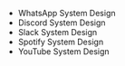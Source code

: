 - WhatsApp System Design
- Discord System Design
- Slack System Design
- Spotify System Design
- YouTube System Design